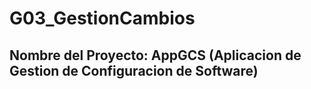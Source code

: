 # G03_GestionCambios

## Nombre del Proyecto: AppGCS (Aplicacion de Gestion de Configuracion de Software)
